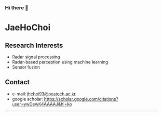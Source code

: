 ### Hi there 👋

<!--
**gogoho88/gogoho88** is a ✨ _special_ ✨ repository because its `README.md` (this file) appears on your GitHub profile.

Here are some ideas to get you started:

- 🔭 I’m currently working on ...
- 🌱 I’m currently learning ...
- 👯 I’m looking to collaborate on ...
- 🤔 I’m looking for help with ...
- 💬 Ask me about ...
- 📫 How to reach me: ...
- 😄 Pronouns: ...
- ⚡ Fun fact: ...
-->
# JaeHoChoi
Research Interests
-------------
* Radar signal processing
* Radar-based perception using machine learning
* Sensor fusion

Contact
-------------
* e-mail: jhchoi93@postech.ac.kr
* google scholar: https://scholar.google.com/citations?user=ywDewK4AAAAJ&hl=ko
- - -
